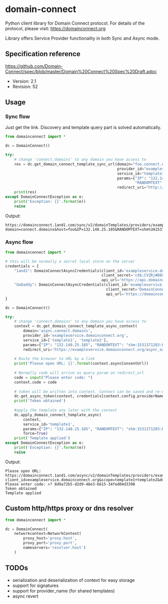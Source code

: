 # domain-connect
Python client library for Domain Connect protocol.
For details of the protocol, please visit: https://domainconnect.org

Library offers Service Provider functionality in both Sync and Async mode.

## Specification reference
https://github.com/Domain-Connect/spec/blob/master/Domain%20Connect%20Spec%20Draft.adoc
- Version: 2.1
- Revision: 52


## Usage

### Sync flow

Just get the link. Discovery and template query part is solved automatically.
```python
from domainconnect import *

dc = DomainConnect()

try:
    # change 'connect.domains' to any domain you have access to
    res = dc.get_domain_connect_template_sync_url(domain="foo.connect.domains",
                                                  provider_id="exampleservice.domainconnect.org",
                                                  service_id="template1",
                                                  params={"IP": "132.148.25.185",
                                                          "RANDOMTEXT": "shm:1531371203:Hello world sync"},
                                                  redirect_uri="http://example.com", state="{name=value}")
    print(res)
except DomainConnectException as e:
    print('Exception: {}'.format(e))
    raise
```

Output:
```text
https://domainconnect.1and1.com/sync/v2/domainTemplates/providers/exampleservice.domainconnect.org/services/template1/apply?domain=connect.domains&host=foo&IP=132.148.25.185&RANDOMTEXT=shm%3A1531371203%3AHello+world+sync&redirect_uri=http%3A%2F%2Fexample.com&state=%7Bname%3Dvalue%7D
```

### Async flow
```python
from domainconnect import *

# this will be normally a secret local store on the server
credentials = {
    "1and1": DomainConnectAsyncCredentials(client_id='exampleservice.domainconnect.org',
                                           client_secret='cd$;CVZRj#B8C@o3o8E4v-*k2H7S%)',
                                           api_url='https://api.domainconnect.1and1.com'),
    "GoDaddy": DomainConnectAsyncCredentials(client_id='exampleservice.domainconnect.org',
                                             client_secret='DomainConnectGeheimnisSecretString',
                                             api_url='https://domainconnect.api.godaddy.com'),
}

dc = DomainConnect()

try:
    # change 'connect.domains' to any domain you have access to
    context = dc.get_domain_connect_template_async_context(
        domain='async.connect.domains',
        provider_id='exampleservice.domainconnect.org',
        service_id=['template1', 'template2'], 
        params={"IP": "132.148.25.185", "RANDOMTEXT": "shm:1531371203:Hello world async"},
        redirect_uri='https://exampleservice.domainconnect.org/async_oauth_response')
    
    # Route the browser to URL by a link
    print('Please open URL: {}'.format(context.asyncConsentUrl))
    
    # Normally code will arrive as query param on redirect_url
    code = input("Please enter code: ")
    context.code = code
    
    # token will be written into context. Context can be saved and re-used for async calls
    dc.get_async_token(context, credentials[context.config.providerName])
    print('Token obtained')
    
    #apply the template any later with the context
    dc.apply_domain_connect_template_async(
        context, 
        service_id='template1', 
        params={"IP": "132.148.25.185", "RANDOMTEXT": "shm:1531371203:Hello world async"}, 
        force=True)
    print('Template applied')
except DomainConnectException as e:
    print('Exception: {}'.format(e))
    raise

```

Output:
```text
Please open URL: https://domainconnect.1and1.com/async/v2/domainTemplates/providers/exampleservice.domainconnect.org?client_id=exampleservice.domainconnect.org&scope=template1+template2&domain=connect.domains&host=async&IP=132.148.25.185&RANDOMTEXT=shm%3A1531371203%3AHello+world+async&redirect_uri=https%3A%2F%2Fexampleservice.domainconnect.org%2Fasync_oauth_response
Please enter code: >? 8d9a72b5-d2d9-48e3-b615-34fed04d3398
Token obtained
Template applied
```

## Custom http/https proxy or dns resolver

```python
from domainconnect import *

dc = DomainConnect(
    networkcontext=NetworkContext(
        proxy_host='proxy.host', 
        proxy_port='proxy.port', 
        nameservers='resolver.host')
    )
```

## TODOs
- serialization and deserialization of context for easy storage 
- support for signatures
- support for provider_name (for shared templates)
- async revert
